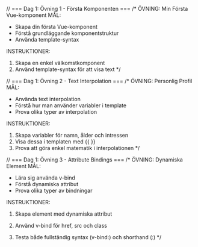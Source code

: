 // === Dag 1: Övning 1 - Första Komponenten ===
/\*
ÖVNING: Min Första Vue-komponent
MÅL:

- Skapa din första Vue-komponent
- Förstå grundläggande komponentstruktur
- Använda template-syntax

INSTRUKTIONER:

1. Skapa en enkel välkomstkomponent
2. Använd template-syntax för att visa text
\*/
<template>
  <div class="welcome">
    <!-- Lägg till en välkomsthälsning här -->
  </div>
</template>

<script setup>
// Ingen avancerad logik än, bara grundläggande struktur
</script>

// === Dag 1: Övning 2 - Text Interpolation ===
/\*
ÖVNING: Personlig Profil
MÅL:

- Använda text interpolation
- Förstå hur man använder variabler i template
- Prova olika typer av interpolation

INSTRUKTIONER:

1. Skapa variabler för namn, ålder och intressen
2. Visa dessa i templaten med {{ }}
3. Prova att göra enkel matematik i interpolationen
\*/
<template>
  <div class="profile">
    <!-- Använd text interpolation här -->
    <h2><!-- Visa namn här --></h2>
    <p><!-- Visa ålder här --></p>
    <p><!-- Visa ålder om 5 år med enkel matematik --></p>
    <p><!-- Visa intressen här --></p>
  </div>
</template>

<script setup>
// Skapa dina variabler här
const name = 'Anna'
const age = 25
const hobbies = 'läsa, programmera, resa'
</script>

// === Dag 1: Övning 3 - Attribute Bindings ===
/\*
ÖVNING: Dynamiska Element
MÅL:

- Lära sig använda v-bind
- Förstå dynamiska attribut
- Prova olika typer av bindningar

INSTRUKTIONER:

1.  Skapa element med dynamiska attribut
2.  Använd v-bind för href, src och class
3.  Testa både fullständig syntax (v-bind:) och shorthand (:)
    \*/
    <template>
      <div class="dynamic-elements">
        <!-- Bind en länk -->
        <a v-bind:href="linkUrl"><!-- Länktext här --></a>

        <!-- Bind en bild -->
        <img :src="imageUrl" :alt="imageAlt">

        <!-- Bind en klass -->
        <div :class="containerClass">
          <!-- Innehåll här -->
        </div>

      </div>
    </template>

<script setup>
// Skapa variabler för dina bindningar här
const linkUrl = 'https://vuejs.org'
const imageUrl = '/path/to/image.jpg'
const imageAlt = 'En beskrivning'
const containerClass = 'container'
</script>
